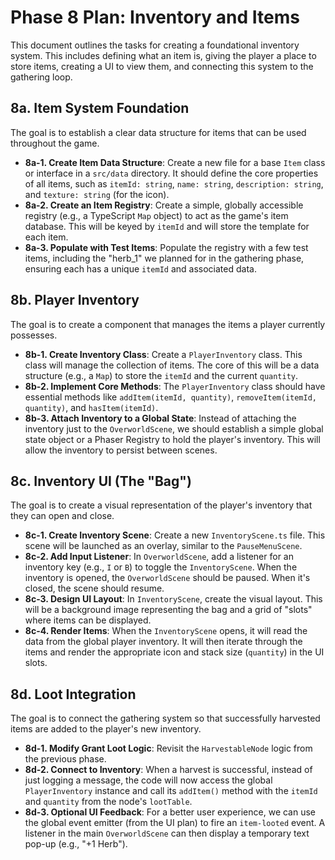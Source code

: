# Phase 8 Plan: Inventory and Items

This document outlines the tasks for creating a foundational inventory system. This includes defining what an item is, giving the player a place to store items, creating a UI to view them, and connecting this system to the gathering loop.

## 8a. Item System Foundation

The goal is to establish a clear data structure for items that can be used throughout the game.

*   **8a-1. Create Item Data Structure**: Create a new file for a base `Item` class or interface in a `src/data` directory. It should define the core properties of all items, such as `itemId: string`, `name: string`, `description: string`, and `texture: string` (for the icon).
*   **8a-2. Create an Item Registry**: Create a simple, globally accessible registry (e.g., a TypeScript `Map` object) to act as the game's item database. This will be keyed by `itemId` and will store the template for each item.
*   **8a-3. Populate with Test Items**: Populate the registry with a few test items, including the "herb_1" we planned for in the gathering phase, ensuring each has a unique `itemId` and associated data.

## 8b. Player Inventory

The goal is to create a component that manages the items a player currently possesses.

*   **8b-1. Create Inventory Class**: Create a `PlayerInventory` class. This class will manage the collection of items. The core of this will be a data structure (e.g., a `Map`) to store the `itemId` and the current `quantity`.
*   **8b-2. Implement Core Methods**: The `PlayerInventory` class should have essential methods like `addItem(itemId, quantity)`, `removeItem(itemId, quantity)`, and `hasItem(itemId)`.
*   **8b-3. Attach Inventory to a Global State**: Instead of attaching the inventory just to the `OverworldScene`, we should establish a simple global state object or a Phaser Registry to hold the player's inventory. This will allow the inventory to persist between scenes.

## 8c. Inventory UI (The "Bag")

The goal is to create a visual representation of the player's inventory that they can open and close.

*   **8c-1. Create Inventory Scene**: Create a new `InventoryScene.ts` file. This scene will be launched as an overlay, similar to the `PauseMenuScene`.
*   **8c-2. Add Input Listener**: In `OverworldScene`, add a listener for an inventory key (e.g., `I` or `B`) to toggle the `InventoryScene`. When the inventory is opened, the `OverworldScene` should be paused. When it's closed, the scene should resume.
*   **8c-3. Design UI Layout**: In `InventoryScene`, create the visual layout. This will be a background image representing the bag and a grid of "slots" where items can be displayed.
*   **8c-4. Render Items**: When the `InventoryScene` opens, it will read the data from the global player inventory. It will then iterate through the items and render the appropriate icon and stack size (`quantity`) in the UI slots.

## 8d. Loot Integration

The goal is to connect the gathering system so that successfully harvested items are added to the player's new inventory.

*   **8d-1. Modify Grant Loot Logic**: Revisit the `HarvestableNode` logic from the previous phase.
*   **8d-2. Connect to Inventory**: When a harvest is successful, instead of just logging a message, the code will now access the global `PlayerInventory` instance and call its `addItem()` method with the `itemId` and `quantity` from the node's `lootTable`.
*   **8d-3. Optional UI Feedback**: For a better user experience, we can use the global event emitter (from the UI plan) to fire an `item-looted` event. A listener in the main `OverworldScene` can then display a temporary text pop-up (e.g., "+1 Herb").
